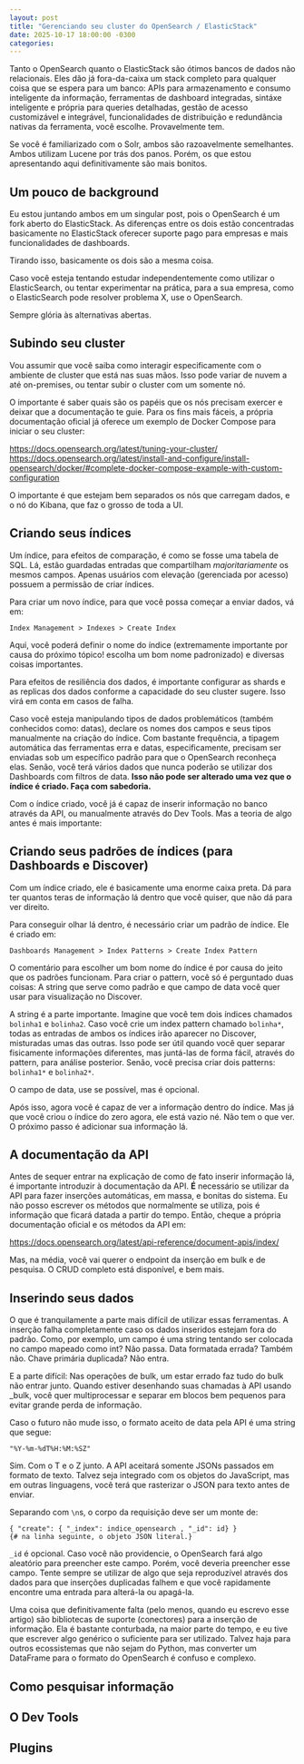 ```yaml
---
layout: post
title: "Gerenciando seu cluster do OpenSearch / ElasticStack"
date: 2025-10-17 18:00:00 -0300
categories:
---
```


Tanto o OpenSearch quanto o ElasticStack são ótimos bancos de dados não relacionais. Eles dão já fora-da-caixa um stack completo para qualquer coisa que se espera para um banco: APIs para armazenamento e consumo inteligente da informação, ferramentas de dashboard integradas, sintáxe inteligente e própria para queries detalhadas, gestão de acesso customizável e integrável, funcionalidades de distribuição e redundância nativas da ferramenta, você escolhe. Provavelmente tem.

Se você é familiarizado com o Solr, ambos são razoavelmente semelhantes. Ambos utilizam Lucene por trás dos panos. Porém, os que estou apresentando aqui definitivamente são mais bonitos.

## Um pouco de background

Eu estou juntando ambos em um singular post, pois o OpenSearch é um fork aberto do ElasticStack. As diferenças entre os dois estão concentradas basicamente no ElasticStack oferecer suporte pago para empresas e mais funcionalidades de dashboards.

Tirando isso, basicamente os dois são a mesma coisa.

Caso você esteja tentando estudar independentemente como utilizar o ElasticSearch, ou tentar experimentar na prática, para a sua empresa, como o ElasticSearch pode resolver problema X, use o OpenSearch.

Sempre glória às alternativas abertas.

## Subindo seu cluster

Vou assumir que você saiba como interagir especificamente com o ambiente de cluster que está nas suas mãos. Isso pode variar de nuvem a até on-premises, ou tentar subir o cluster com um somente nó.

O importante é saber quais são os papéis que os nós precisam exercer e deixar que a documentação te guie. Para os fins mais fáceis, a própria documentação oficial já oferece um exemplo de Docker Compose para iniciar o seu cluster:

https://docs.opensearch.org/latest/tuning-your-cluster/
https://docs.opensearch.org/latest/install-and-configure/install-opensearch/docker/#complete-docker-compose-example-with-custom-configuration

O importante é que estejam bem separados os nós que carregam dados, e o nó do Kibana, que faz o grosso de toda a UI.

## Criando seus índices

Um índice, para efeitos de comparação, é como se fosse uma tabela de SQL. Lá, estão guardadas entradas que compartilham *majoritariamente* os mesmos campos. Apenas usuários com elevação (gerenciada por acesso) possuem a permissão de criar índices.

Para criar um novo índice, para que você possa começar a enviar dados, vá em:

`Index Management > Indexes > Create Index`

Aqui, você poderá definir o nome do índice (extremamente importante por causa do próximo tópico! escolha um bom nome padronizado) e diversas coisas importantes.

Para efeitos de resiliência dos dados, é importante configurar as shards e as replicas dos dados conforme a capacidade do seu cluster sugere. Isso virá em conta em casos de falha.

Caso você esteja manipulando tipos de dados problemáticos (também conhecidos como: datas), declare os nomes dos campos e seus tipos manualmente na criação do índice. Com bastante frequência, a tipagem automática das ferramentas erra e datas, especificamente, precisam ser enviadas sob um específico padrão para que o OpenSearch reconheça elas. Senão, você terá vários dados que nunca poderão se utilizar dos Dashboards com filtros de data. **Isso não pode ser alterado uma vez que o índice é criado. Faça com sabedoria.**

Com o índice criado, você já é capaz de inserir informação no banco através da API, ou manualmente através do Dev Tools. Mas a teoria de algo antes é mais importante:


## Criando seus padrões de índices (para Dashboards e Discover)

Com um índice criado, ele é basicamente uma enorme caixa preta. Dá para ter quantos teras de informação lá dentro que você quiser, que não dá para ver direito.

Para conseguir olhar lá dentro, é necessário criar um padrão de índice. Ele é criado em:

`Dashboards Management > Index Patterns > Create Index Pattern`

O comentário para escolher um bom nome do índice é por causa do jeito que os padrões funcionam. Para criar o pattern, você só é perguntado duas coisas: A string que serve como padrão e que campo de data você quer usar para visualização no Discover.

A string é a parte importante. Imagine que você tem dois índices chamados `bolinha1` e `bolinha2`. Caso você crie um index pattern chamado `bolinha*`, todas as entradas de ambos os índices irão aparecer no Discover, misturadas umas das outras. Isso pode ser útil quando você quer separar fisicamente informações diferentes, mas juntá-las de forma fácil, através do pattern, para análise posterior. Senão, você precisa criar dois patterns: `bolinha1*` e `bolinha2*`.

O campo de data, use se possível, mas é opcional.

Após isso, agora você é capaz de ver a informação dentro do índice. Mas já que você criou o índice do zero agora, ele está vazio né. Não tem o que ver. O próximo passo é adicionar sua informação lá.

## A documentação da API

Antes de sequer entrar na explicação de como de fato inserir informação lá, é importante introduzir à documentação da API.
**É** necessário se utilizar da API para fazer inserções automáticas, em massa, e bonitas do sistema. Eu não posso escrever os métodos que normalmente se utiliza, pois é informação que ficará datada a partir do tempo. Então, cheque a própria documentação oficial e os métodos da API em:

https://docs.opensearch.org/latest/api-reference/document-apis/index/

Mas, na média, você vai querer o endpoint da inserção em bulk e de pesquisa. O CRUD completo está disponível, e bem mais. 

## Inserindo seus dados

O que é tranquilamente a parte mais difícil de utilizar essas ferramentas. A inserção falha completamente caso os dados inseridos estejam fora do padrão. Como, por exemplo, um campo é uma string tentando ser colocada no campo mapeado como int? Não passa. Data formatada errada? Também não. Chave primária duplicada? Não entra.

E a parte difícil: Nas operações de bulk, um estar errado faz tudo do bulk não entrar junto. Quando estiver desenhando suas chamadas à API usando _bulk, você quer multiprocessar e separar em blocos bem pequenos para evitar grande perda de informação.

Caso o futuro não mude isso, o formato aceito de data pela API é uma string que segue:
```
"%Y-%m-%dT%H:%M:%SZ"
```
Sim. Com o T e o Z junto.
A API aceitará somente JSONs passados em formato de texto. Talvez seja integrado com os objetos do JavaScript, mas em outras linguagens, você terá que rasterizar o JSON para texto antes de enviar.

Separando com `\n`s, o corpo da requisição deve ser um monte de:

```
{ "create": { "_index": indice_opensearch , "_id": id} }
{# na linha seguinte, o objeto JSON literal.}
```

`_id` é opcional. Caso você não providencie, o OpenSearch fará algo aleatório para preencher este campo. Porém, você deveria preencher esse campo. Tente sempre se utilizar de algo que seja reproduzível através dos dados para que inserções duplicadas falhem e que você rapidamente encontre uma entrada para alterá-la ou apagá-la.

Uma coisa que definitivamente falta (pelo menos, quando eu escrevo esse artigo) são bibliotecas de suporte (conectores) para a inserção de informação. Ela é bastante conturbada, na maior parte do tempo, e eu tive que escrever algo genérico o suficiente para ser utilizado. Talvez haja para outros ecossistemas que não sejam do Python, mas converter um DataFrame para o formato do OpenSearch é confuso e complexo.

## Como pesquisar informação

## O Dev Tools

## Plugins